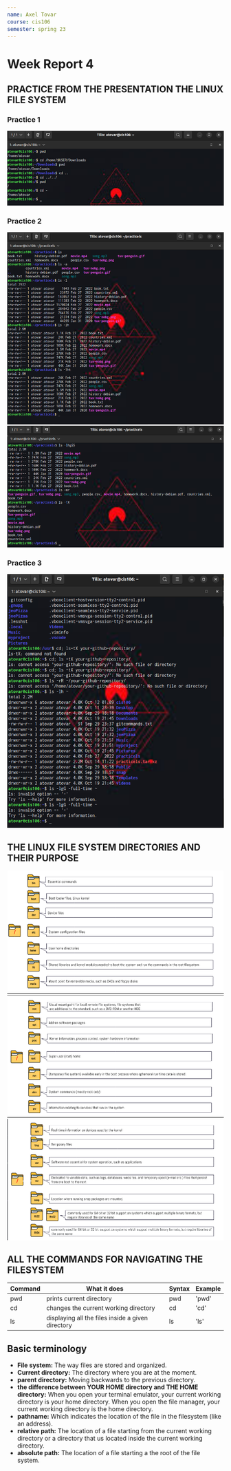 ```yaml
---
name: Axel Tovar
course: cis106
semester: spring 23
---
```


# Week Report 4

## PRACTICE FROM THE PRESENTATION THE LINUX FILE SYSTEM
### Practice 1
![practice 1](wr4-p1.png)<br>

### Practice 2
![practice 2](wr4-p2.1.png)<br>
![practice 2](wr4-p2.2.png)<br>

### Practice 3
![practice 3](wr4-p3.png)<br>

## THE LINUX FILE SYSTEM DIRECTORIES AND THEIR PURPOSE

![filesystem 1](fs1.1.png)<br>
![filesystem 2](fs1.2.png)<br>
![filesystem 3](fs1.3.png)<br>

## ALL THE COMMANDS FOR NAVIGATING THE FILESYSTEM

| Command | What it does                                      | Syntax | Example |
| ------- | ------------------------------------------------- | ------ | ------- |
| pwd     | prints current directory                          | pwd    | 'pwd'   |
| cd      | changes the current working directory             | cd     | 'cd'    |
| ls      | displaying all the files inside a given directory | ls     | 'ls'    |

## Basic terminology
* **File system:** The way files are stored and organized.
* **Current directory:** The directory where you are at the moment.
* **parent directory:** Moving backwards to the previous directory.
* **the difference between YOUR HOME directory and THE HOME directory:** When you open your terminal emulator, your current working directory is your home directory. When you open the file manager, your current working directory is the home directory.
* **pathname:** Which indicates the location of the file in the filesystem (like an address).
* **relative path:** The location of a file starting from the current working directory or a directory that us located inside the current working directory.
* **absolute path:** The location of a file starting a the root of the file system.